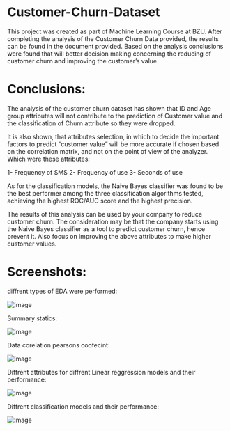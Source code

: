 # Customer-Churn-Dataset
This project was created as part of Machine Learning Course at BZU.
After completing the analysis of the Customer Churn Data provided, the results can be found in the document provided. Based on the analysis conclusions were found that will better decision making concerning the reducing of customer churn and improving the customer’s value.

# Conclusions:
<p>The analysis of the customer churn dataset has shown that ID and Age group attributes will not contribute to the prediction of Customer value and the classification of Churn attribute so they were dropped. </p>
<p>It is also shown, that attributes selection, in which to decide the important factors to predict “customer value” will be more accurate if chosen based on the correlation matrix, and not on the point of view of the analyzer. Which were these attributes:</p>
1-	Frequency of SMS
2-	Frequency of use
3-	Seconds of use
<p>As for the classification models, the Naive Bayes classifier was found to be the best performer among the three classification algorithms tested, achieving the highest ROC/AUC score and the highest precision.</p>
<p>The results of this analysis can be used by your company to reduce customer churn. The consideration may be that the company starts using the Naive Bayes classifier as a tool to predict customer churn, hence prevent it. Also focus on improving the above attributes to make higher customer values. </p>

# Screenshots:
<p>diffrent types of EDA were performed:</p>

![image](https://user-images.githubusercontent.com/65151701/216785248-39e10f9b-a411-4b92-9a02-3b06533d7060.png)

<p>Summary statics:</p>

![image](https://user-images.githubusercontent.com/65151701/216785251-8cfe2897-3014-4773-b101-19d3d14c5c5d.png)

<p>Data corelation pearsons coofecint:</p>

![image](https://user-images.githubusercontent.com/65151701/216785256-757a5309-2e59-4d3b-b43e-196acf64e33b.png)

<p>Diffrent attributes for diffrent Linear reggression models and their performance:</p>

![image](https://user-images.githubusercontent.com/65151701/216785258-a16cd47e-1e18-49f7-a124-bb5d4da871ca.png)

<p>Diffrent classification models and their performance:</p>

![image](https://user-images.githubusercontent.com/65151701/216785259-efa076a7-4ca9-4b24-a25b-abdf588dc68f.png)
